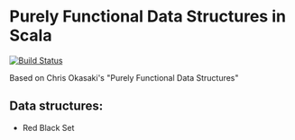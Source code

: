 Purely Functional Data Structures in Scala
========================================

[![Build Status](https://travis-ci.org/dragisak/pfds.png?branch=master)](https://travis-ci.org/dragisak/pfds)

Based on Chris Okasaki's "Purely Functional Data Structures"

Data structures:
----------------
<ul>
<li>Red Black Set</li>
</ul>